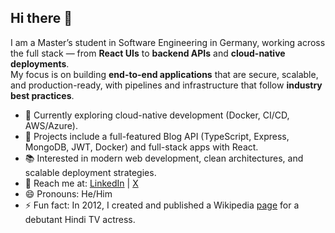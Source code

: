 ## Hi there 👋

I am a Master’s student in Software Engineering in Germany, working across the full stack — from **React UIs** to **backend APIs** and **cloud-native deployments**.  
My focus is on building **end-to-end applications** that are secure, scalable, and production-ready, with pipelines and infrastructure that follow **industry best practices**.  

- 🌱 Currently exploring cloud-native development (Docker, CI/CD, AWS/Azure).  
- 🔧 Projects include a full-featured Blog API (TypeScript, Express, MongoDB, JWT, Docker) and full-stack apps with React.  
- 📚 Interested in modern web development, clean architectures, and scalable deployment strategies.  
- 💬 Reach me at: [LinkedIn](https://www.linkedin.com/in/sujit-mohanty) | [X](https://www.x.com/_sujit_mohanty)  
- 😄 Pronouns: He/Him  
- ⚡ Fun fact: In 2012, I created and published a Wikipedia [page](https://en.wikipedia.org/wiki/Special:Contributions/Sujitmohanty2012) for a debutant Hindi TV actress.  
